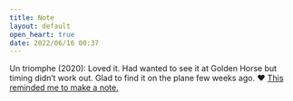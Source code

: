 ```yaml
---
title: Note
layout: default
open_heart: true
date: 2022/06/16 00:37
---
```


Un triomphe (2020): Loved it. Had wanted to see it at Golden Horse but timing didn’t work out. Glad to find it on the plane few weeks ago. ♥︎ [This reminded me to make a note.](https://youtube.com/shorts/ppf8ISIzZ74)
